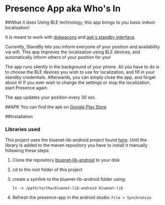 <!-- 
[![Build Status](https://travis-ci.org/chaasfr/presence-app.svg)](https://travis-ci.org/chaasfr/presence-app)
-->

# Presence App aka Who's In

##What it does
Using BLE technology, this app brings to you basic indoor localization!

It is meant to work with [dobeacons](https://dobots.nl/products/crownstone/) and [ask's standby interface](https://standby.ask-cs.nl/).

Currently, StandBy lets you inform everyone of your position and availability via wifi. This app improves the localization using BLE devices, and automatically inform others of your position for you!

The app runs silently in the background of your phone. All you have to do is to choose the BLE devices you wish to use for localization, and fill in your standby credentials. Afterwards, you can simply close the app, and forget about it! If you ever wish to change the settings or stop the localization, start Presence again.

The app updates your position every 30 sec.

##APK
You can find the apk on [Google Play Store](https://play.google.com/store/apps/details?id=nl.dobots.presence)

##Installation

### Libraries used

This project uses the bluenet-lib-android project found [here](https://github.com/dobots/bluenet-lib-android). Until the library is added to the maven repository you have to install it manually following these steps:

1. Clone the repository [bluenet-lib-android](https://github.com/dobots/bluenet-lib-android) to your disk

2. cd to the root folder of this project

3. create a symlink to the bluenet-lib-android folder using:

    `ln -s /path/to/the/bluenet-lib-android bluenet-lib`

4. Refresh the presence-app in the android studio: `File > Synchronize`

